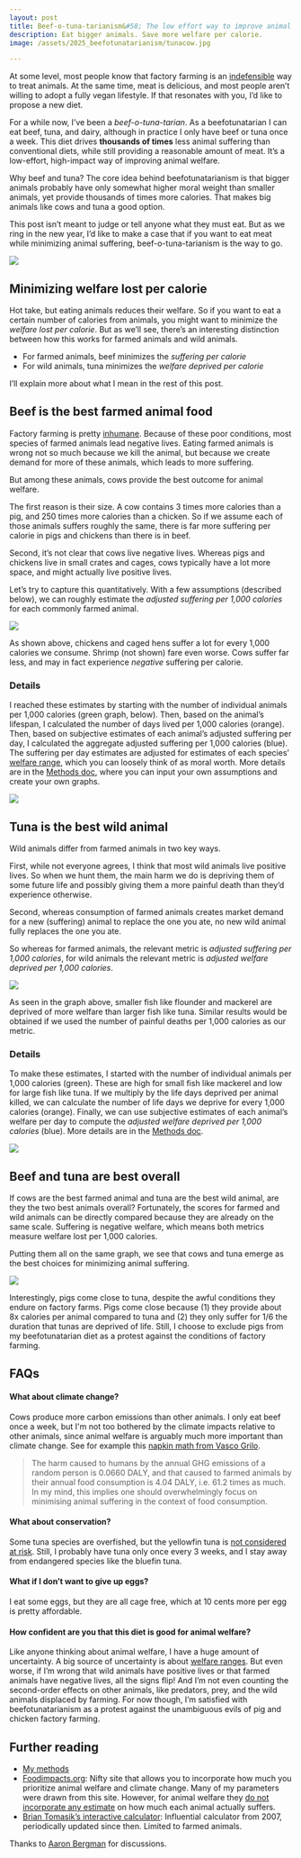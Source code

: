 ```yaml
---
layout: post
title: Beef-o-tuna-tarianism&#58; The low effort way to improve animal welfare
description: Eat bigger animals. Save more welfare per calorie.
image: /assets/2025_beefotunatarianism/tunacow.jpg

---
```


At some level, most people know that factory farming is an [indefensible](https://x.com/Chris_Said/status/1782135469200810195) way to treat animals. At the same time, meat is delicious, and most people aren’t willing to adopt a fully vegan lifestyle. If that resonates with you, I’d like to propose a new diet.

For a while now, I’ve been a _beef-o-tuna-tarian_. As a beefotunatarian I can eat beef, tuna, and dairy, although in practice I only have beef or tuna once a week. This diet drives **thousands of times** less animal suffering than conventional diets, while still providing a reasonable amount of meat. It’s a low-effort, high-impact way of improving animal welfare.

Why beef and tuna? The core idea behind beefotunatarianism is that bigger animals probably have only somewhat higher moral weight than smaller animals, yet provide thousands of times more calories. That makes big animals like cows and tuna a good option.

This post isn’t meant to judge or tell anyone what they must eat. But as we ring in the new year, I’d like to make a case that if you want to eat meat while minimizing animal suffering, beef-o-tuna-tarianism is the way to go. 

<div class="wrapper">
  <img src='/assets/2025_beefotunatarianism/tunacow.jpg' class="inner" style="position:relative border: #222 2px solid; max-width:30%;" >
</div>

## Minimizing welfare lost per calorie
Hot take, but eating animals reduces their welfare. So if you want to eat a certain number of calories from animals, you might want to minimize the _welfare lost per calorie_. But as we’ll see, there’s an interesting distinction between how this works for farmed animals and wild animals. 

* For farmed animals, beef minimizes the _suffering per calorie_
* For wild animals, tuna minimizes the _welfare deprived per calorie_

I’ll explain more about what I mean in the rest of this post.

## Beef is the best farmed animal food
Factory farming is pretty [inhumane](https://awionline.org/content/inhumane-practices-factory-farms). Because of these poor conditions, most species of farmed animals lead negative lives. Eating farmed animals is wrong not so much because we kill the animal, but because we create demand for more of these animals, which leads to more suffering.

But among these animals, cows provide the best outcome for animal welfare.

The first reason is their size. A cow contains 3 times more calories than a pig, and 250 times more calories than a chicken. So if we assume each of those animals suffers roughly the same, there is far more suffering per calorie in pigs and chickens than there is in beef.

Second, it’s not clear that cows live negative lives. Whereas pigs and chickens live in small crates and cages, cows typically have a lot more space, and might actually live positive lives.

Let’s try to capture this quantitatively. With a few assumptions (described below), we can roughly estimate the _adjusted suffering per 1,000 calories_ for each commonly farmed animal. 

<div class="wrapper">
  <img src='/assets/2025_beefotunatarianism/fig_farmed_animals_main.png' class="inner" style="position:relative border: #222 2px solid; max-width:100%;" >
</div>

As shown above, chickens and caged hens suffer a lot for every 1,000 calories we consume. Shrimp (not shown) fare even worse. Cows suffer far less, and may in fact experience _negative_ suffering per calorie. 


### Details
I reached these estimates by starting with the number of individual animals per 1,000 calories (green graph, below). Then, based on the animal’s lifespan, I calculated the number of days lived per 1,000 calories (orange). Then, based on subjective estimates of each animal’s adjusted suffering per day, I calculated the aggregate adjusted suffering per 1,000 calories (blue). The suffering per day estimates are adjusted for estimates of each species’ [welfare range](https://rethinkpriorities.org/research-area/welfare-range-estimates/), which you can loosely think of as moral worth. More details are in the [Methods doc](https://docs.google.com/document/d/1uFxgcfYCh269Ooe-LQLaPOhOke4lrcRKPZYlZogDW34/edit?tab=t.0), where you can input your own assumptions and create your own graphs. 
<div class="wrapper">
  <img src='/assets/2025_beefotunatarianism/fig_farmed_animals_breakdown.png' class="inner" style="position:relative border: #222 2px solid; max-width:100%;" >
</div>

## Tuna is the best wild animal
Wild animals differ from farmed animals in two key ways.

First, while not everyone agrees, I think that most wild animals live positive lives. So when we hunt them, the main harm we do is depriving them of some future life and possibly giving them a more painful death than they’d experience otherwise. 

Second, whereas consumption of farmed animals creates market demand for a new (suffering) animal to replace the one you ate, no new wild animal fully replaces the one you ate.

So whereas for farmed animals, the relevant metric is _adjusted suffering per 1,000 calories_, for wild animals the relevant metric is _adjusted welfare deprived per 1,000 calories_.

<div class="wrapper">
  <img src='/assets/2025_beefotunatarianism/fig_wild_animals_main.png' class="inner" style="position:relative border: #222 2px solid; max-width:100%;" >
</div>

As seen in the graph above, smaller fish like flounder and mackerel are deprived of more welfare than larger fish like tuna. Similar results would be obtained if we used the number of painful deaths per 1,000 calories as our metric.

### Details
To make these estimates, I started with the number of individual animals per 1,000 calories (green). These are high for small fish like mackerel and low for large fish like tuna. If we multiply by the life days deprived per animal killed, we can calculate the number of life days we deprive for every 1,000 calories (orange). Finally, we can use subjective estimates of each animal’s welfare per day to compute the _adjusted welfare deprived per 1,000 calories_ (blue). More details are in the [Methods doc](https://docs.google.com/document/d/1uFxgcfYCh269Ooe-LQLaPOhOke4lrcRKPZYlZogDW34/edit?tab=t.0).
<div class="wrapper">
  <img src='/assets/2025_beefotunatarianism/fig_wild_animals_breakdown.png' class="inner" style="position:relative border: #222 2px solid; max-width:100%;" >
</div>

## Beef and tuna are best overall
If cows are the best farmed animal and tuna are the best wild animal, are they the two best animals overall? Fortunately, the scores for farmed and wild animals can be directly compared because they are already on the same scale. Suffering is negative welfare, which means both metrics measure welfare lost per 1,000 calories.

Putting them all on the same graph, we see that cows and tuna emerge as the best choices for minimizing animal suffering.

<div class="wrapper">
  <img src='/assets/2025_beefotunatarianism/fig_combined.png' class="inner" style="position:relative border: #222 2px solid; max-width:100%;" >
</div>

Interestingly, pigs come close to tuna, despite the awful conditions they endure on factory farms. Pigs come close because (1) they provide about 8x calories per animal compared to tuna and (2) they only suffer for 1/6 the duration that tunas are deprived of life. Still, I choose to exclude pigs from my beefotunatarian diet as a protest against the conditions of factory farming.

## FAQs
#### What about climate change?
Cows produce more carbon emissions than other animals. I only eat beef once a week, but I'm not too bothered by the climate impacts relative to other animals, since animal welfare is arguably much more important than climate change. See for example this [napkin math from Vasco Grilo](https://forum.effectivealtruism.org/posts/FzSqMzZpmHdMAft7z/founders-pledge-s-climate-change-fund-might-be-more-cost).
> The harm caused to humans by the annual GHG emissions of a random person is 0.0660 DALY, and that caused to farmed animals by their annual food consumption is 4.04 DALY, i.e. 61.2 times as much. In my mind, this implies one should overwhelmingly focus on minimising animal suffering in the context of food consumption.

#### What about conservation?
Some tuna species are overfished, but the yellowfin tuna is [not considered at risk](https://iucn.org/news/species/202109/tuna-species-recovering-despite-growing-pressures-marine-life-iucn-red-list). Still, I probably have tuna only once every 3 weeks, and I stay away from endangered species like the bluefin tuna. 

#### What if I don’t want to give up eggs?
I eat some eggs, but they are all cage free, which at 10 cents more per egg is pretty affordable.

#### How confident are you that this diet is good for animal welfare?
Like anyone thinking about animal welfare, I have a huge amount of uncertainty. A big source of uncertainty is about [welfare ranges](https://rethinkpriorities.org/research-area/welfare-range-estimates/). But even worse, if I’m wrong that wild animals have positive lives or that farmed animals have negative lives, all the signs flip! And I’m not even counting the second-order effects on other animals, like predators, prey, and the wild animals displaced by farming. For now though, I’m satisfied with beefotunatarianism as a protest against the unambiguous evils of pig and chicken factory farming.  

## Further reading
* [My methods](https://docs.google.com/document/d/1uFxgcfYCh269Ooe-LQLaPOhOke4lrcRKPZYlZogDW34/edit?tab=t.0#heading=h.xhe9k56m8lty)
* [Foodimpacts.org](http://Foodimpacts.org): Nifty site that allows you to incorporate how much you prioritize animal welfare and climate change. Many of my parameters were drawn from this site. However, for animal welfare they [do not incorporate any estimate](https://docs.google.com/document/d/1uFxgcfYCh269Ooe-LQLaPOhOke4lrcRKPZYlZogDW34/edit?tab=t.0#heading=h.t0tbvjww5ms7) on how much each animal actually suffers.
* [Brian Tomasik’s interactive calculator](https://reducing-suffering.org/how-much-direct-suffering-is-caused-by-various-animal-foods/): Influential calculator from 2007, periodically updated since then. Limited to farmed animals.

<div class="caption">Thanks to <a href="https://x.com/AaronBergman18">Aaron Bergman</a> for discussions.
</div>